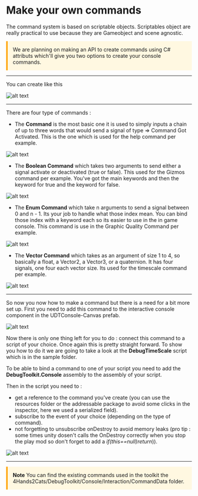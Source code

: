 # Make your own commands

The command system is based on scriptable objects. Scriptables object are really practical to use because they are Gameobject and scene agnostic.

<div style="border-left: 4px solid #ffa500; padding: 1em; background: #fff8e1;">
We are planning on making an API to create commands using C# attributs which'll give you two options to create your console commands.
</div>


___ 

You can create like this 

![alt text](../assets/CommandsSO.png)

___

There are four type of commands : 
-   The **Command** is the most basic one it is used to simply inputs a chain of up to three words that would send a signal of type => Command Got Activated. This is the one which is used for the help command per example.  
   
![alt text](../assets/HelpCommand.png)

- The **Boolean Command** which takes two arguments to send either a signal activate or deactivated (true or false). This used for the Gizmos command per example. You've got the main keywords and then the keyword for true and the keyword for false. 
  
![alt text](../assets/BolleanCommand.png)

- The **Enum Command** which take n arguments to send a signal between 0 and n - 1. Its your job to handle what those index mean. You can bind those index with a keyword each so its easier to use in the in game console. This command is use in the Graphic Quality Command per example.
  
![alt text](../assets/EnumCommand.png)

- The **Vector Command** which takes as an argument of size 1 to 4, so basically a float, a Vector2, a Vector3, or a quaternion. It has four signals, one four each vector size. Its used for the timescale command per example.
  
![alt text](../assets/VectorCommand.png)

___

So now you now how to make a command but there is a need for a bit more set up. First you need to add this command to the interactive console component in the UDTConsole-Canvas prefab.

![alt text](../assets/AddACommand.png)

Now there is only one thing left for you to do : connect this command to a script of your choice. Once again this is pretty straight forward. To show you how to do it we are going to take a look at the **DebugTimeScale** script which is in the sample folder. 

To be able to bind a command to one of your script you need to add the **DebugToolkit.Console** assembly to the assembly of your script. 

Then in the script you need to :
- get a reference to the command you've create (you can use the resources folder or the addressable package to avoid some clicks in the inspector, here we used a serialized field).
- subscribe to the event of your choice (depending on the type of command). 
- not forgetting to unsubscribe onDestroy to avoid memory leaks (pro tip : some times unity dosen't calls the OnDestroy correctly when you stop the play mod so don't forget to add a *if(this==null)return*)).

![alt text](../assets/BindCommand.png)

___
<div style="border-left: 4px solid #ffa500; padding: 1em; background: #fff8e1;">
<strong>Note</strong>
You can find the existing commands used in the toolkit the 4Hands2Cats/DebugToolkit/Console/Interaction/CommandData folder.
</div>